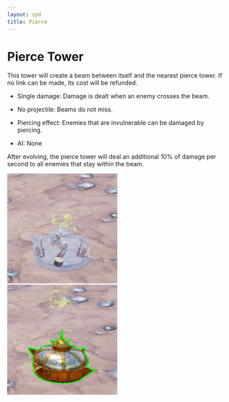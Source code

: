 ```yaml
---
layout: spd
title: Pierce
---
```


# Pierce Tower

This tower will create a beam between itself and the nearest pierce tower. If no link can be made, its cost will be refunded.

* Single damage: Damage is dealt when an enemy crosses the beam.

* No projectile: Beams do not miss.

* Piercing effect: Enemies that are invulnerable can be damaged by piercing.

* AI: None

After evolving, the pierce tower will deal an additional 10% of damage per second to all enemies that stay within the beam.

<img src="/assets/images/spd/tower-pierce-unbuilt.jpg" width="256" height="256">
<img src="/assets/images/spd/tower-pierce.jpg" width="256" height="256">

